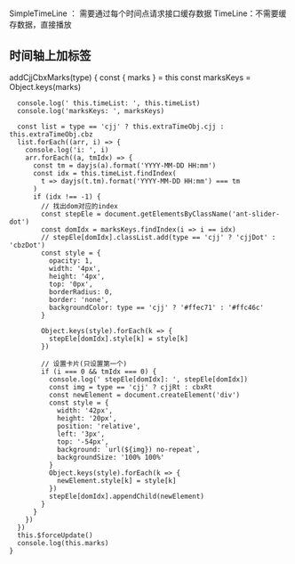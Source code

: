 ##
SimpleTimeLine ： 需要通过每个时间点请求接口缓存数据
TimeLine：不需要缓存数据，直接播放
##

## 时间轴上加标签
addCjjCbxMarks(type) {
      const { marks } = this
      const marksKeys = Object.keys(marks)

      console.log(' this.timeList: ', this.timeList)
      console.log('marksKeys: ', marksKeys)

      const list = type == 'cjj' ? this.extraTimeObj.cjj : this.extraTimeObj.cbz
      list.forEach((arr, i) => {
        console.log('i: ', i)
        arr.forEach((a, tmIdx) => {
          const tm = dayjs(a).format('YYYY-MM-DD HH:mm')
          const idx = this.timeList.findIndex(
            t => dayjs(t.tm).format('YYYY-MM-DD HH:mm') === tm
          )
          if (idx !== -1) {
            // 找出dom对应的index
            const stepEle = document.getElementsByClassName('ant-slider-dot')
            const domIdx = marksKeys.findIndex(i => i == idx)
            // stepEle[domIdx].classList.add(type == 'cjj' ? 'cjjDot' : 'cbzDot')
            const style = {
              opacity: 1,
              width: '4px',
              height: '4px',
              top: '0px',
              borderRadius: 0,
              border: 'none',
              backgroundColor: type == 'cjj' ? '#ffec71' : '#ffc46c'
            }

            Object.keys(style).forEach(k => {
              stepEle[domIdx].style[k] = style[k]
            })

            // 设置卡片(只设置第一个)
            if (i === 0 && tmIdx === 0) {
              console.log(' stepEle[domIdx]: ', stepEle[domIdx])
              const img = type == 'cjj' ? cjjRt : cbxRt
              const newElement = document.createElement('div')
              const style = {
                width: '42px',
                height: '20px',
                position: 'relative',
                left: '3px',
                top: '-54px',
                background: `url(${img}) no-repeat`,
                backgroundSize: '100% 100%'
              }
              Object.keys(style).forEach(k => {
                newElement.style[k] = style[k]
              })
              stepEle[domIdx].appendChild(newElement)
            }
          }
        })
      })
      this.$forceUpdate()
      console.log(this.marks)
    }

##
    